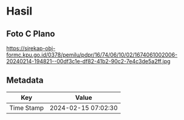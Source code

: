 # Hasil

## Foto C Plano

https://sirekap-obj-formc.kpu.go.id/0378/pemilu/pdpr/16/74/06/10/02/1674061002006-20240214-194821--00df3c1e-df82-41b2-90c2-7e4c3de5a2ff.jpg


## Metadata

| Key        | Value               |
| ---------- | ------------------- |
| Time Stamp | 2024-02-15 07:02:30 |



